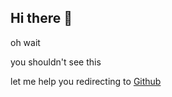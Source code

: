 ## Hi there 👋
<p>oh wait</p>
<p>you shouldn't see this</p>
<p>let me help you redirecting to <a href="https://github.com">Github</a></p>
<!--
**Akisein/Akisein** is a ✨ _special_ ✨ repository because its `README.md` (this file) appears on your GitHub profile.

Here are some ideas to get you started:

- 🔭 I’m currently working on ...
- 🌱 I’m currently learning ...
- 👯 I’m looking to collaborate on ...
- 🤔 I’m looking for help with ...
- 💬 Ask me about ...
- 📫 How to reach me: ...
- 😄 Pronouns: ...
- ⚡ Fun fact: ...
-->
